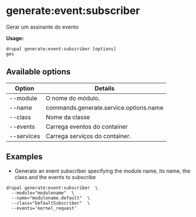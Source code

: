 # generate:event:subscriber
Gerar um assinante do evento

**Usage:**
```
drupal generate:event:subscriber [options]
ges
```

## Available options
Option | Details
-------|-------------
--module | O nome do módulo.
--name | commands.generate.service.options.name
--class | Nome da classe
--events | Carrega eventos do container
--services | Carrega serviços do container.

## Examples
* Generate an event subscriber specifying the module name, its name, the class and the events to subscribe
```
drupal generate:event:subscriber  \
  --module="modulename"  \
  --name="modulename.default"  \
  --class="DefaultSubscriber"  \
  --events='kernel_request'
```
